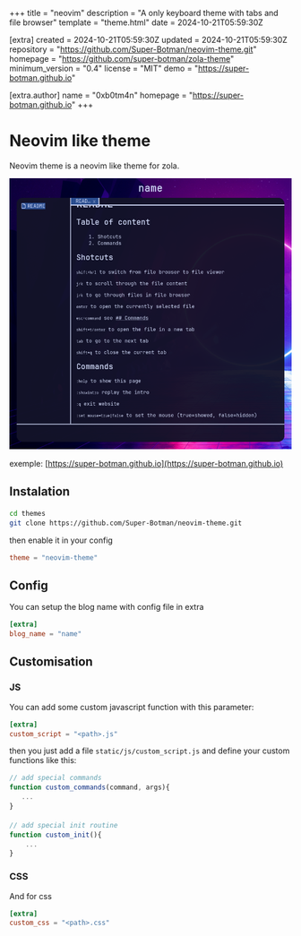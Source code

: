 
+++
title = "neovim"
description = "A only keyboard theme with tabs and file browser"
template = "theme.html"
date = 2024-10-21T05:59:30Z

[extra]
created = 2024-10-21T05:59:30Z
updated = 2024-10-21T05:59:30Z
repository = "https://github.com/Super-Botman/neovim-theme.git"
homepage = "https://github.com/super-botman/zola-theme"
minimum_version = "0.4"
license = "MIT"
demo = "https://super-botman.github.io"

[extra.author]
name = "0xb0tm4n"
homepage = "https://super-botman.github.io"
+++        

# Neovim like theme 

Neovim theme is a neovim like theme for zola.

![screenshot](./screenshot.png)

exemple: [https://super-botman.github.io](https://super-botman.github.io)

## Instalation
```bash
cd themes
git clone https://github.com/Super-Botman/neovim-theme.git
```

then enable it in your config

```toml
theme = "neovim-theme"
```

## Config

You can setup the blog name with config file in extra

```toml
[extra]
blog_name = "name"
```

## Customisation

### JS

You can add some custom javascript function with this parameter:

```toml
[extra]
custom_script = "<path>.js" 
```
then you just add a file `static/js/custom_script.js` and define your custom functions like this:

```javascript
// add special commands
function custom_commands(command, args){
   ...
}

// add special init routine
function custom_init(){
    ...
}
```

### CSS

And for css 

```toml
[extra]
custom_css = "<path>.css"
```

        